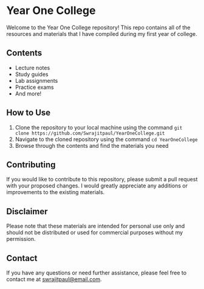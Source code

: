 # Year One College

Welcome to the Year One College repository! This repo contains all of the resources and materials that I have compiled during my first year of college.

## Contents
- Lecture notes
- Study guides
- Lab assignments
- Practice exams
- And more!

## How to Use
1. Clone the repository to your local machine using the command `git clone https://github.com/Swrajitpaul/YearOneCollege.git`
2. Navigate to the cloned repository using the command `cd YearOneCollege`
3. Browse through the contents and find the materials you need

## Contributing
If you would like to contribute to this repository, please submit a pull request with your proposed changes. I would greatly appreciate any additions or improvements to the existing materials.

## Disclaimer
Please note that these materials are intended for personal use only and should not be distributed or used for commercial purposes without my permission.

## Contact
If you have any questions or need further assistance, please feel free to contact me at swrajitpaul@email.com.
